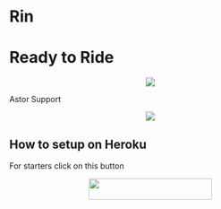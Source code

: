 # Rin
# Ready to Ride

<p align="center">
 <img src="https://telegra.ph/file/c83549257099febca7349.jpg.jpg">
</p>

Astor Support
<p align="center">
<a href="https://t.me/AstorSupport" alt="Telegram!"> <img src="https://aleen42.github.io/badges/src/telegram.svg" /> </a>

## How to setup on Heroku 
For starters click on this button 

<p align="center"><a href="https://heroku.com/deploy?template=https://github.com/spryslade/RinSuperBot-A01"> <img src="https://img.shields.io/badge/Deploy%20To%20Heroku-black?style=for-the-badge&logo=heroku" width="220" height="38.45"/></a></p>
